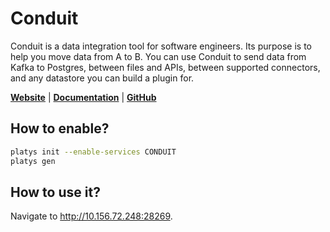 # Conduit

Conduit is a data integration tool for software engineers. Its purpose is to help you move data from A to B. You can use Conduit to send data from Kafka to Postgres, between files and APIs, between supported connectors, and any datastore you can build a plugin for.

**[Website](https://conduit.io/)** | **[Documentation](https://www.conduit.io/docs/introduction/getting-started)** | **[GitHub](https://github.com/ConduitIO/conduit)**

## How to enable?

```bash
platys init --enable-services CONDUIT
platys gen
```

## How to use it?

Navigate to <http://10.156.72.248:28269>.



